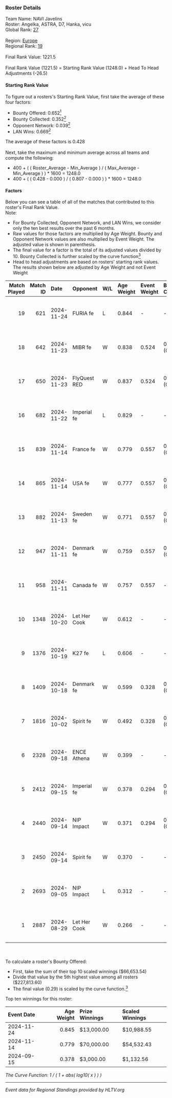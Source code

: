 ### Roster Details<br />
Team Name: NAVI Javelins<br />
Roster: Angelka, ASTRA, D7, Hanka, vicu<br />
Global Rank: [27](../../standings_global_2025_01_16.md)<br />
<br />
Region: [Europe]( ../../standings_europe_2025_01_16.md)<br />
Regional Rank: [19]( ../../standings_europe_2025_01_16.md)<br />
<br />
Final Rank Value:  1221.5<br />
<br />
Final Rank Value (1221.5) = Starting Rank Value (1248.0) + Head To Head Adjustments (-26.5)<br />

#### Starting Rank Value<br />
To figure out a rosters's Starting Rank Value, first take the average of these four factors:<br />
- Bounty Offered: 0.652[<sup>1</sup>](#table2)
- Bounty Collected: 0.352[<sup>2</sup>](#table1)
- Opponent Network: 0.039[<sup>2</sup>](#table1)
- LAN Wins: 0.669[<sup>2</sup>](#table1)

The average of these factors is 0.428<br />
<br />
Next, take the maximum and minimum average across all teams and compute the following:<br />
- 400 + ( ( Roster_Average - Min_Average ) / ( Max_Average - Min_Average ) ) * 1600 = 1248.0
- 400 + ( ( 0.428 - 0.000 ) / ( 0.807 - 0.000 ) ) * 1600 = 1248.0


#### Factors<br />
Below you can see a table of all of the matches that contributed to this roster's Final Rank Value.<br />
Note:<br />

- For Bounty Collected, Opponent Network, and LAN Wins, we consider only the ten best results over the past 6 months.
- Raw values for those factors are multiplied by Age Weight. Bounty and Opponent Network values are also multiplied by Event Weight. The adjusted value is shown in parenthesis.
- The final value for a factor is the total of its adjusted values divided by 10. Bounty Collected is further scaled by the curve function[<sup>3</sup>](#curveFunction)
- Head to head adjustments are based on rosters' starting rank values. The results shown below are adjusted by Age Weight and not Event Weight
<span id="table1"></span><br />


| Match Played | Match ID | Date       | Opponent     | W/L | Age Weight | Event Weight | Bounty Collected | Opponent Network | LAN Wins  | H2H Adj. | Roster                            |
| -: | -: | :- | :- | :- | :- | :- | :- | :- | :- | -: | :- |
|           19 |      621 | 2024-11-24 | FURIA fe     | L   | 0.844      | -            | -                | -                | -         |   -12.22 | Angelka, ASTRA, D7, Hanka, vicu   |
|           18 |      642 | 2024-11-23 | MIBR fe      | W   | 0.838      | 0.524        | 0.038 (0.017)    | 0.181 (0.079)    | 1 (0.838) |     2.91 | Angelka, ASTRA, D7, Hanka, vicu   |
|           17 |      650 | 2024-11-23 | FlyQuest RED | W   | 0.837      | 0.524        | 0.016 (0.007)    | 0.142 (0.062)    | 1 (0.837) |     1.41 | Angelka, ASTRA, D7, Hanka, vicu   |
|           16 |      682 | 2024-11-22 | Imperial fe  | L   | 0.829      | -            | -                | -                | -         |   -13.21 | Angelka, ASTRA, D7, Hanka, vicu   |
|           15 |      839 | 2024-11-14 | France fe    | W   | 0.779      | 0.557        | 0.137 (0.059)    | 0.151 (0.065)    | 1 (0.779) |     5.53 | Angelka, Hanka, LETi, Liina, vicu |
|           14 |      865 | 2024-11-14 | USA fe       | W   | 0.777      | 0.557        | 0.034 (0.015)    | 0.075 (0.033)    | 1 (0.777) |     2.73 | Angelka, Hanka, LETi, Liina, vicu |
|           13 |      882 | 2024-11-13 | Sweden fe    | W   | 0.771      | 0.557        | 0.017 (0.007)    | 0.038 (0.016)    | 1 (0.771) |     1.04 | Angelka, Hanka, LETi, Liina, vicu |
|           12 |      947 | 2024-11-11 | Denmark fe   | W   | 0.759      | 0.557        | 0.020 (0.009)    | 0.112 (0.047)    | 1 (0.759) |     1.66 | Angelka, Hanka, LETi, Liina, vicu |
|           11 |      958 | 2024-11-11 | Canada fe    | W   | 0.757      | 0.557        | -                | 0.037 (0.016)    | 1 (0.757) |     0.29 | Angelka, Hanka, LETi, Liina, vicu |
|           10 |     1348 | 2024-10-20 | Let Her Cook | W   | 0.612      | -            | -                | -                | 0 (0.000) |     0.83 | Angelka, ASTRA, D7, Hanka, vicu   |
|            9 |     1376 | 2024-10-19 | K27 fe       | L   | 0.606      | -            | -                | -                | -         |   -17.86 | Angelka, ASTRA, D7, Hanka, vicu   |
|            8 |     1409 | 2024-10-18 | Denmark fe   | W   | 0.599      | 0.328        | 0.020 (0.004)    | 0.112 (0.022)    | 0 (0.000) |     1.20 | Angelka, ASTRA, D7, Hanka, vicu   |
|            7 |     1816 | 2024-10-02 | Spirit fe    | W   | 0.492      | 0.328        | 0.008 (0.001)    | 0.098 (0.016)    | 0 (0.000) |     0.59 | Angelka, ASTRA, D7, Hanka, vicu   |
|            6 |     2328 | 2024-09-18 | ENCE Athena  | W   | 0.399      | -            | -                | -                | -         |     0.23 | Angelka, ASTRA, D7, Hanka, vicu   |
|            5 |     2412 | 2024-09-15 | Imperial fe  | W   | 0.378      | 0.294        | 0.205 (0.023)    | 0.310 (0.034)    | -         |     5.76 | Angelka, ASTRA, D7, Hanka, vicu   |
|            4 |     2440 | 2024-09-14 | NIP Impact   | W   | 0.371      | 0.294        | 0.026 (0.003)    | -                | -         |     0.96 | Angelka, ASTRA, D7, Hanka, vicu   |
|            3 |     2450 | 2024-09-14 | Spirit fe    | W   | 0.370      | -            | -                | -                | -         |     0.46 | Angelka, ASTRA, D7, Hanka, vicu   |
|            2 |     2693 | 2024-09-05 | NIP Impact   | L   | 0.312      | -            | -                | -                | -         |    -9.10 | Angelka, ASTRA, D7, Hanka, vicu   |
|            1 |     2887 | 2024-08-29 | Let Her Cook | W   | 0.266      | -            | -                | -                | -         |     0.32 | Angelka, ASTRA, D7, Hanka, vicu   |

<br />
<span id="table2"></span><br />
To calculate a roster's Bounty Offered:<br />

- First, take the sum of their top 10 scaled winnings ($66,653.54)
- Divide that value by the 5th highest value among all rosters ($227,813.60)
- The final value (0.29) is scaled by the curve function.[<sup>3</sup>](#curveFunction)

Top ten winnings for this roster:<br />

| Event Date | Age Weight | Prize Winnings | Scaled Winnings |
| :- | -: | :- | :- |
| 2024-11-24 |      0.845 | $13,000.00     | $10,988.55      |
| 2024-11-14 |      0.779 | $70,000.00     | $54,532.43      |
| 2024-09-15 |      0.378 | $3,000.00      | $1,132.56       |


<span id="curveFunction"></span>_The Curve Function: 1 / ( 1 + abs( log10( x ) ) )_<br />

---
_Event data for Regional Standings provided by HLTV.org_<br />

